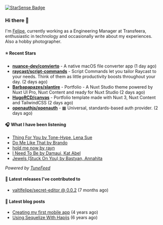 <a href="https://starsense.app/developer-types" target="_blank"><img src="https://starsense.app/api/badge/?user=valtlfelipe" alt="StarSense Badge"></a>

### Hi there 👋

I'm [Felipe](https://felipevm.com), currently working as a Engineering Manager at Transfeera, enthusiastic in technology and occasionally write about my experiences. Also a hobby photographer.

#### ⭐ Recent Stars
- **[nuance-dev/convierto](https://github.com/nuance-dev/convierto)** - A native macOS file converter app (1 day ago)
- **[raycast/script-commands](https://github.com/raycast/script-commands)** - Script Commands let you tailor Raycast to your needs. Think of them as little productivity boosts throughout your day. (2 days ago)
- **[Barbapapazes/slantire](https://github.com/Barbapapazes/slantire)** - Portfolio - A Nuxt Studio theme powered by Nuxt UI Pro, Nuxt Content and ready for Nuxt Studio (2 days ago)
- **[HugoRCD/canvas](https://github.com/HugoRCD/canvas)** - Portfolio template made with Nuxt 3, Nuxt Content and TailwindCSS (2 days ago)
- **[openauthjs/openauth](https://github.com/openauthjs/openauth)** - ▦ Universal, standards-based auth provider. (2 days ago)

#### 🎧 What I have been listening
- [Thing For You by Tone-Hype, Lena Sue](https://open.spotify.com/track/6NkBO8o6LtyK5LNCZKPle0)
- [Do Me Like That by Brando](https://open.spotify.com/track/21Ue2abwTWwP5oVMsCHhPD)
- [hold me now by rayn](https://open.spotify.com/track/6S2K24ezbw8PY7ALKoGxA7)
- [I Need To Be by Damaui, Kat Abel](https://open.spotify.com/track/2WW9Ui0oXgDRdUfNQQUrcA)
- [Jewels (Stuck On You) by Bastyan, Annahita](https://open.spotify.com/track/1MCVV41JmQoCDQQewDhnlW)

_Powered by [TuneFeed](https://tunefeed.app?ref=valtlfelipe-gh-profile)_ 

#### 🚀 Latest releases I've contributed to


- [valtlfelipe/secret-editor @ 0.0.2](https://github.com/valtlfelipe/secret-editor/releases/tag/0.0.2) (7 months ago)

#### 📄 Latest blog posts
- [Creating my first mobile app](https://felipevm.com/posts/creating-my-first-mobile-app/) (4 years ago)
- [Using Sequelize With Hapijs](https://felipevm.com/posts/using-sequelize-with-hapijs/) (6 years ago)
